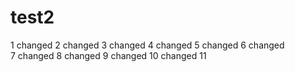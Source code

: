 # test2
1 changed
2 changed
3 changed
4 changed
5 changed
6 changed   
7 changed
8 changed
9 changed
10 changed
11
